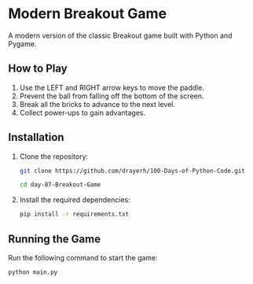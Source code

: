 # Modern Breakout Game

A modern version of the classic Breakout game built with Python and Pygame.

## How to Play

1. Use the LEFT and RIGHT arrow keys to move the paddle.
2. Prevent the ball from falling off the bottom of the screen.
3. Break all the bricks to advance to the next level.
4. Collect power-ups to gain advantages.

## Installation

1. Clone the repository:
    ```sh
    git clone https://github.com/drayerh/100-Days-of-Python-Code.git
   
    cd day-87-Breakout-Game

    ```

2. Install the required dependencies:
    ```sh
    pip install -r requirements.txt
    ```

## Running the Game

Run the following command to start the game:
```sh
python main.py